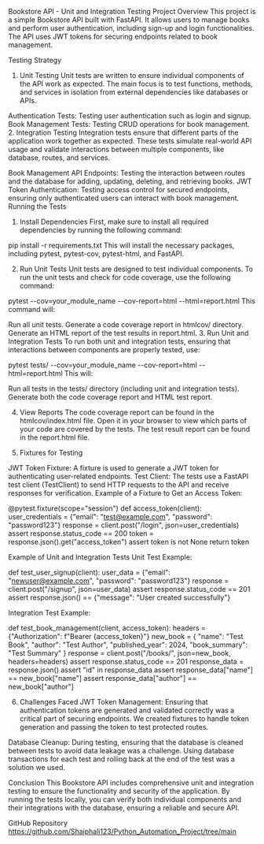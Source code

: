 Bookstore API - Unit and Integration Testing
Project Overview
This project is a simple Bookstore API built with FastAPI. It allows users to manage books and perform user authentication, including sign-up and login functionalities. The API uses JWT tokens for securing endpoints related to book management.

Testing Strategy
1. Unit Testing
Unit tests are written to ensure individual components of the API work as expected. The main focus is to test functions, methods, and services in isolation from external dependencies like databases or APIs.

Authentication Tests: Testing user authentication such as login and signup.
Book Management Tests: Testing CRUD operations for book management.
2. Integration Testing
Integration tests ensure that different parts of the application work together as expected. These tests simulate real-world API usage and validate interactions between multiple components, like database, routes, and services.

Book Management API Endpoints: Testing the interaction between routes and the database for adding, updating, deleting, and retrieving books.
JWT Token Authentication: Testing access control for secured endpoints, ensuring only authenticated users can interact with book management.
Running the Tests
1. Install Dependencies
First, make sure to install all required dependencies by running the following command:


pip install -r requirements.txt
This will install the necessary packages, including pytest, pytest-cov, pytest-html, and FastAPI.

2. Run Unit Tests
Unit tests are designed to test individual components. To run the unit tests and check for code coverage, use the following command:


pytest --cov=your_module_name --cov-report=html --html=report.html
This command will:

Run all unit tests.
Generate a code coverage report in htmlcov/ directory.
Generate an HTML report of the test results in report.html.
3. Run Unit and Integration Tests
To run both unit and integration tests, ensuring that interactions between components are properly tested, use:


pytest tests/ --cov=your_module_name --cov-report=html --html=report.html
This will:

Run all tests in the tests/ directory (including unit and integration tests).
Generate both the code coverage report and HTML test report.

4. View Reports
The code coverage report can be found in the htmlcov/index.html file. Open it in your browser to view which parts of your code are covered by the tests.
The test result report can be found in the report.html file.

5. Fixtures for Testing

JWT Token Fixture: A fixture is used to generate a JWT token for authenticating user-related endpoints.
Test Client: The tests use a FastAPI test client (TestClient) to send HTTP requests to the API and receive responses for verification.
Example of a Fixture to Get an Access Token:

@pytest.fixture(scope="session")
def access_token(client):
    user_credentials = {"email": "test@example.com", "password": "password123"}
    response = client.post("/login", json=user_credentials)
    assert response.status_code == 200
    token = response.json().get("access_token")
    assert token is not None
    return token


Example of Unit and Integration Tests
Unit Test Example:

def test_user_signup(client):
    user_data = {"email": "newuser@example.com", "password": "password123"}
    response = client.post("/signup", json=user_data)
    assert response.status_code == 201
    assert response.json() == {"message": "User created successfully"}


Integration Test Example:

def test_book_management(client, access_token):
    headers = {"Authorization": f"Bearer {access_token}"}
    new_book = {
        "name": "Test Book",
        "author": "Test Author",
        "published_year": 2024,
        "book_summary": "Test Summary"
    }
    response = client.post("/books/", json=new_book, headers=headers)
    assert response.status_code == 201
    response_data = response.json()
    assert "id" in response_data
    assert response_data["name"] == new_book["name"]
    assert response_data["author"] == new_book["author"]


6. Challenges Faced
JWT Token Management: Ensuring that authentication tokens are generated and validated correctly was a critical part of securing endpoints. We created fixtures to handle token generation and passing the token to test protected routes.

Database Cleanup: During testing, ensuring that the database is cleaned between tests to avoid data leakage was a challenge. Using database transactions for each test and rolling back at the end of the test was a solution we used.

Conclusion
This Bookstore API includes comprehensive unit and integration testing to ensure the functionality and security of the application. By running the tests locally, you can verify both individual components and their integrations with the database, ensuring a reliable and secure API.

GitHub Repository
https://github.com/Shaiphali123/Python_Automation_Project/tree/main


